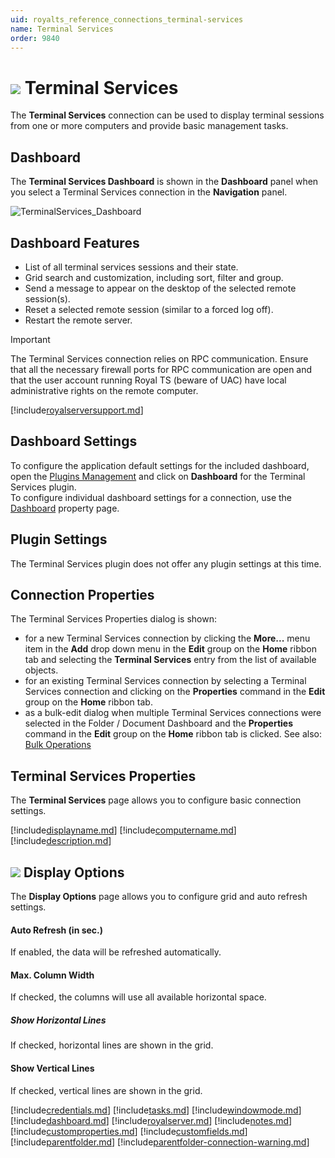 ```yaml
---
uid: royalts_reference_connections_terminal-services
name: Terminal Services
order: 9840
---
```


# ![](/images/RoyalTS/Plugins/Connections/TerminalServices/SVG_PluginIcon_32.svg#img_header) Terminal Services
The **Terminal Services** connection can be used to display terminal sessions from one or more computers and provide basic management tasks.

## Dashboard
The **Terminal Services Dashboard** is shown in the **Dashboard** panel when you select a Terminal Services connection in the **Navigation** panel.

![TerminalServices_Dashboard](/images/RoyalTS/Plugins/Connections/TerminalServices/terminalservices_dashboard.png)

## Dashboard Features
- List of all terminal services sessions and their state.
- Grid search and customization, including sort, filter and group.
- Send a message to appear on the desktop of the selected remote session(s).
- Reset a selected remote session (similar to a forced log off).
- Restart the remote server.

> [!Important]
> The Terminal Services connection relies on RPC communication. Ensure that all the necessary firewall ports for RPC communication are open and that the user account running Royal TS (beware of UAC) have local administrative rights on the remote computer.

[!include[royalserversupport.md](~/royalts/_shared/royalserversupport.md)]

## Dashboard Settings
To configure the application default settings for the included dashboard, open the [Plugins Management](xref:royalts_intro_plugins) and click on **Dashboard** for the Terminal Services plugin.  
To configure individual dashboard settings for a connection, use the [Dashboard](#dashboard) property page.

## Plugin Settings
The Terminal Services plugin does not offer any plugin settings at this time.

## Connection Properties
The Terminal Services Properties dialog is shown:
- for a new Terminal Services connection by clicking the **More...** menu item in the **Add** drop down menu in the **Edit** group on the **Home** ribbon tab and selecting the **Terminal Services** entry from the list of available objects.
- for an existing Terminal Services connection by selecting a Terminal Services connection and clicking on the **Properties** command in the **Edit** group on the **Home** ribbon tab.
- as a bulk-edit dialog when multiple Terminal Services connections were selected in the Folder / Document Dashboard and the **Properties** command in the **Edit** group on the **Home** ribbon tab is clicked. See also: [Bulk Operations](xref:royalts_tutorials_bulk)

## Terminal Services Properties
The **Terminal Services** page allows you to configure basic connection settings.

[!include[displayname.md](~/royalts/_shared/displayname.md)]
[!include[computername.md](~/royalts/_shared/computername.md)]
[!include[description.md](~/royalts/_shared/description.md)]

## ![](/images/RoyalTS/Plugins/Connections/TerminalServices/SVG_PageDisplayOptions_32.svg#img_header) Display Options
The **Display Options** page allows you to configure grid and auto refresh settings.

#### Auto Refresh (in sec.)
If enabled, the data will be refreshed automatically.

#### Max. Column Width
If checked, the columns will use all available horizontal space.

##### Show Horizontal Lines
If checked, horizontal lines are shown in the grid.

#### Show Vertical Lines
If checked, vertical lines are shown in the grid.

[!include[credentials.md](~/royalts/_shared/credentials.md)]
[!include[tasks.md](~/royalts/_shared/tasks.md)]
[!include[windowmode.md](~/royalts/_shared/windowmode.md)]
[!include[dashboard.md](~/royalts/_shared/dashboard.md)]
[!include[royalserver.md](~/royalts/_shared/royalserver.md)]
[!include[notes.md](~/royalts/_shared/notes.md)]
[!include[customproperties.md](~/royalts/_shared/customproperties.md)]
[!include[customfields.md](~/royalts/_shared/customfields.md)]
[!include[parentfolder.md](~/royalts/_shared/parentfolder.md)]
[!include[parentfolder-connection-warning.md](~/royalts/_shared/parentfolder-connection-warning.md)]
